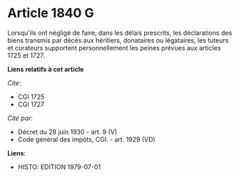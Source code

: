 # Article 1840 G

Lorsqu'ils ont négligé de faire, dans les délais prescrits, les déclarations des biens transmis par décès aux héritiers,
donataires ou légataires, les tuteurs et curateurs supportent personnellement les peines prévues aux articles 1725 et 1727.

**Liens relatifs à cet article**

_Cite_:

  - CGI 1725
  - CGI 1727

_Cité par_:

  - Décret du 28 juin 1930 - art. 9 (V)
  - Code général des impôts, CGI. - art. 1929 (VD)

**Liens**:

  - HISTO: EDITION 1979-07-01
